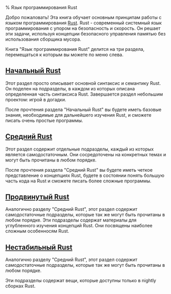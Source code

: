 % Язык программирования Rust

Добро пожаловать! Эта книга обучает основным принципам работы с языком
программирования [Rust](http://www.rust-lang.org/). Rust - современный системный
язык программирования с упором на безопасность и скорость. Он решает эти задачи,
используя концепции безопасного управления памятью без использования сборщика
мусора.

Книга "Язык программирования Rust" делится на три раздела, перемещаться к
которым вы можете по меню слева.

<h2 class="section-header"><a href="basic.html">Начальный Rust</a></h2>

Этот раздел просто описывает основной синтаксис и семантику Rust. Он поделен на
подразделы, в каждом из которых описана определенная часть синтаксиса Rust.
Завершается раздел небольшим проектом: игрой в догадки.

После прочтения раздела "Начальный Rust" вы будете иметь базовые знания,
необходимые для дальнейшего изучения Rust, и сможете писать очень простые
программы.

<h2 class="section-header"><a href="intermediate.html">Средний Rust</a></h2>

Этот раздел содержит отдельные подразделы, каждый из которых является
самодостаточным. Они сосредоточены на конкретных темах и могут быть прочитаны в
любом порядке.

После прочтения раздела "Средний Rust" вы будете иметь четкое представление о
концепциях Rust, будете в состоянии понять большую часть кода на Rust и сможете
писать более сложные программы.

<h2 class="section-header"><a href="advanced.html">Продвинутый Rust</a></h2>

Аналогично разделу "Средний Rust", этот раздел содержит самодостаточные
подразделы, которые так же могут быть прочитаны в любом порядке. Эти подразделы
содержат материалы для углубленного изучения концепций Rust. Они посвящены
наиболее сложным особенносям Rust.

<h2 class="section-header"><a href="unstable.html">Нестабильный Rust</a></h2>

Аналогично разделу "Средний Rust", этот раздел содержит самодостаточные
подразделы, которые так же могут быть прочитаны в любом порядке.

Эти подразделы содержат вещи, которые доступны только в nightly сборках Rust.
